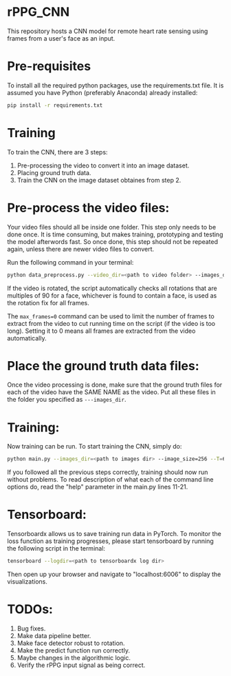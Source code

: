 # rPPG_CNN

This repository hosts a CNN model for remote heart rate sensing using frames from a user's face as an input.

# Pre-requisites
To install all the required python packages, use the requirements.txt file. It is assumed you have Python (preferably Anaconda) already installed:
```bash
pip install -r requirements.txt
```

# Training
To train the CNN, there are 3 steps:
1. Pre-processing the video to convert it into an image dataset.
2. Placing ground truth data.
3. Train the CNN on the image dataset obtaines from step 2.

# Pre-process the video files:
Your video files should all be inside one folder. This step only needs to be done once. It is time consuming, but makes training, prototyping and testing the model afterwords fast. So once done, this step should not be repeated again, unless there are newer video files to convert.

Run the following command in your terminal: 
```bash
python data_preprocess.py --video_dir=<path to video folder> --images_dir=<path where to save face images> --rotation=-90 --max_frames=0
```
If the video is rotated, the script automatically checks all rotations that are multiples of 90 for a face, whichever is found to contain a face, is used as the rotation fix for all frames.

The ```max_frames=0``` command can be used to limit the number of frames to extract from the video to cut running time on the script (if the video is too long). Setting it to 0 means all frames are extracted from the video automatically.

# Place the ground truth data files:
Once the video processing is done, make sure that the ground truth files for each of the video have the SAME NAME as the video. Put all these files in the folder you specified as ```---images_dir```.

# Training:
Now training can be run. To start training the CNN, simply do:
```bash
python main.py --images_dir=<path to images dir> --image_size=256 --T=64, --N=32 --batch_size=32 --n_threads=4 --epochs=5 --learning_rate=1e-3 --save_iter=200
```
If you followed all the previous steps correctly, training should now run without problems. To read description of what each of the command line options do, read the "help" parameter in the main.py lines 11-21.

# Tensorboard:
Tensorboardx allows us to save training run data in PyTorch. To monitor the loss function as training progresses, please start tensorboard by running the following script in the terminal:
```bash
tensorboard --logdir=<path to tensorboardx log dir>
```
Then open up your browser and navigate to "localhost:6006" to display the visualizations.

# TODOs:
1. Bug fixes.
2. Make data pipeline better.
3. Make face detector robust to rotation.
4. Make the predict function run correctly.
5. Maybe changes in the algorithmic logic.
6. Verify the rPPG input signal as being correct.
